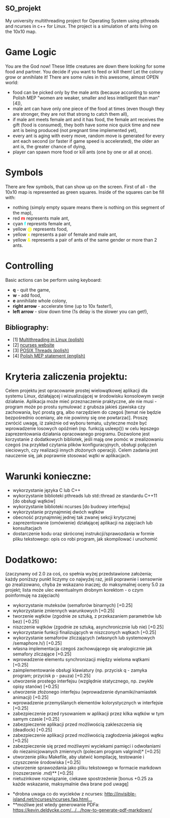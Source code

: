 ## SO_projekt
My university multithreading project for Operating System using pthreads and ncurses in c++ for Linux. 
The project is a simulation of ants living on the 10x10 map.


# Game Logic
You are the God now! These little creatures are down there looking for some food and partner. You decide if you want to feed or kill them! Let the colony grow or annihilate it! There are some rules in this awesome, almost OPEN world:
- food can be picked only by the male ants (because according to some Polish MEP "women are weaker, smaller and less intelligent than man"[4]),
- male ant can have only one piece of the food at times (even though they are stronger, they are not that strong to catch them all),
- if male ant meets female ant and it has food, the female ant receives the gift (food is consumed), they both have some nice quick time and new ant is being produced (not pregnant time implemented yet),
- every ant is aging with every move, random move is generated for every ant each second (or faster if game speed is accelerated), the older an ant is, the greater chance of dying,
- player can spawn more food or kill ants (one by one or all at once).

# Symbols
There are few symbols, that can show up on the screen.
First of all - the 10x10 map is represented as green squares. Inside of the squares can be fill with:
- nothing (simply empty square means there is nothing on this segment of the map),
- red <span style="color:red"> **m** </span> represents male ant,
- cyan <span style="color:cyan"> **f** </span> represnts female ant,
- yellow <span style="color:yellow"> **@**</span> represents food,
- yellow <span style="color:yellow"> **x**</span> represents a pair of female and male ant,
- yellow <span style="color:yellow"> **&**</span> represents a pair of ants of the same gender or more than 2 ants.

# Controlling

Basic actions can be perform using keyboard:
- **q** - quit the game,
- **w** - add food,
- **e** annihilate whole colony,
- **right arrow** - accelerate time (up to 10x faster!),
- **left arrow** - slow down time (1s delay is the slower you can get!),

## Bibliography:
- [1] [Multithreading in Linux (polish)](http://m.jedynak.pl/systemy/watki-referat.pdf)
- [2] [ncurses website](http://www.gnu.org/software/ncurses/ncurses.html)
- [3] [POSIX Threads (polish)](http://wm.ite.pl/articles/pthreads.pdf)
- [4] [Polish MEP statement (english)](http://www.independent.co.uk/news/world/europe/women-smaller-weaker-less-intelligent-paid-less-janusz-korwin-mikke-polish-mep-right-wing-silesia-a7609031.html)

# Kryteria zaliczenia projektu:
Celem projektu jest opracowanie prostej wielowątkowej aplikacji dla systemu Linux, działającej i wizualizującej w środowisku konsolowym swoje działanie. Aplikacja może mieć przeznaczenie praktyczne, ale nie musi - program może po prostu symulować z grubsza jakieś zjawiska czy zachowania, być prostą grą, albo narzędziem do czegoś [temat nie będzie bezpośrednio oceniany, ale nie powinny się one powtarzać]. Proszę zwrócić uwagę, iż zależnie od wyboru tematu, użyteczne może być wprowadzenie losowych opóźnień (np. funkcją usleep()) w celu lepszego zaprezentowania działania opracowanego programu. Dozwolone jest korzystanie z dodatkowych bibliotek, jeśli mają one pomóc w zrealizowaniu czegoś (na przykład czytania plików konfiguracyjnych, obsługi połączeń sieciowych, czy realizacji innych złożonych operacji). Celem zadania jest nauczenie się, jak poprawnie stosować wątki w aplikacjach.

# Warunki konieczne: 
- wykorzystanie języka C lub C++ 
- wykorzystanie biblioteki pthreads lub std::thread ze standardu C++11 [do obsługi wątków] 
- wykorzystanie biblioteki ncurses [do budowy interfejsu] 
- wykorzystanie przynajmniej dwóch wątków 
- obecność przynajmniej jednej tak zwanej sekcji krytycznej 
- zaprezentowanie (omówienie) działającej aplikacji na zajęciach lub konsultacjach 
- dostarczenie kodu oraz skróconej instrukcji/sprawozdania w formie pliku tekstowego: opis co robi program, jak skompilować i uruchomić

# Dodatkowo: 
(zaczynamy od 2.0 za coś, co spełnia wyżej przedstawione założenia; każdy poniższy punkt liczymy co najwyżej raz, jeśli poprawnie i sensownie go zrealizowano, chyba że wskazano inaczej; do maksymalnej oceny 5.0 za projekt; lista może ulec ewentualnym drobnym korektom - o czym poinformuję na zajęciach) 
- wykorzystanie muteksów (semaforów binarnych) [+0.25] 
- wykorzystanie zmiennych warunkowych [+0.25] 
- tworzenie wątków (zgodnie ze sztuką, z przekazaniem parametrów lub bez) [+0.25] 
- niszczenie wątków (zgodnie ze sztuką, asynchronicznie lub nie) [+0.25] 
- wykorzystanie funkcji finalizujących w niszczonych wątkach [+0.25] 
- wykorzystanie semaforów zliczających (własnych lub systemowych /semaphore.h/) [+0.25] 
- własna implementacja czegoś zachowującego się analogicznie jak semafory zliczające [+0.25] 
- wprowadzenie elementu synchronizacji między wieloma wątkami [+0.25] 
- zaimplementowanie obsługi klawiatury (np. przycisk q - zamyka program; przycisk p - pauza) [+0.25] 
- utworzenie prostego interfejsu (względnie statycznego, np. zwykłe opisy stanów) [+0.25] 
- utworzenie złożonego interfejsu (wprowadzenie dynamiki/namiastek animacji) [+0.25] 
- wprowadzenie przemyślanych elementów kolorystycznych w interfejsie [+0.25] 
- zabezpieczenie przed rysowaniem w aplikacji przez kilka wątków w tym samym czasie [+0.25] 
- zabezpieczenie aplikacji przed możliwością zakleszczenia się (deadlock) [+0.25] 
- zabezpieczenie aplikacji przed możliwością zagłodzenia jakiegoś wątku [+0.25] 
- zabezpieczenie się przed możliwymi wyciekami pamięci i odwołaniami do niezainicjowanych zmiennych (polecam program valgrind)* [+0.25] 
- utworzenie pliku Makefile, aby ułatwić kompilację, testowanie i czyszczenie środowiska [+0.25] 
- utworzenie sprawozdania jako pliku tekstowego w formacie markdown (rozszerzenie .md)** [+0.25] 
- nietuzinkowe rozwiązanie, ciekawe spostrzeżenie [bonus +0.25 za każde wskazanie, maksymalnie dwa brane pod uwagę]

* *drobna uwaga co do wycieków z ncurses: http://invisible-island.net/ncurses/ncurses.faq.html… 
* **możliwe jest wtedy generowanie PDFa: https://kevin.deldycke.com/…/…/how-to-generate-pdf-markdown/

